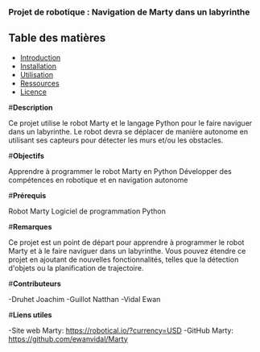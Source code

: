 ### Projet de robotique : Navigation de Marty dans un labyrinthe

## Table des matières

* [Introduction](#introduction)
* [Installation](#installation)
* [Utilisation](#utilisation)
* [Ressources](#ressources)
* [Licence](#licence)

#**Description**

Ce projet utilise le robot Marty et le langage Python pour le faire naviguer dans un labyrinthe. Le robot devra se déplacer de manière autonome en utilisant ses capteurs pour détecter les murs et/ou les obstacles.

#**Objectifs**

 Apprendre à programmer le robot Marty en Python
 Développer des compétences en robotique et en navigation autonome

#**Prérequis**

 Robot Marty
 Logiciel de programmation Python

#**Remarques**

 Ce projet est un point de départ pour apprendre à programmer le robot Marty et à le faire naviguer dans un labyrinthe.
 Vous pouvez étendre ce projet en ajoutant de nouvelles fonctionnalités, telles que la détection d'objets ou la planification de trajectoire.

#**Contributeurs**

-Druhet Joachim
-Guillot Natthan
-Vidal Ewan

#**Liens utiles**

 -Site web Marty: https://robotical.io/?currency=USD
 -GitHub Marty: https://github.com/ewanvidal/Marty
